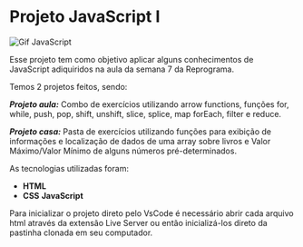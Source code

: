 # Projeto JavaScript I

![Gif JavaScript](https://miro.medium.com/max/1838/1*OF0xEMkWBv-69zvmNs6RDQ.gif)

Esse projeto tem como objetivo aplicar alguns conhecimentos de JavaScript adiquiridos na aula da semana 7 da Reprograma.

Temos 2 projetos feitos, sendo:

***Projeto aula:*** Combo de exercícios utilizando arrow functions, funções for, while, push, pop, shift, unshift, slice, splice, map forEach, filter e reduce.

***Projeto casa:*** Pasta de exercícios utilizando funções para exibição de informações e localização de dados de uma array sobre livros e Valor Máximo/Valor Mínimo de alguns números pré-determinados.

As tecnologias utilizadas foram:

* **HTML**
* **CSS**
**JavaScript**

Para inicializar o projeto direto pelo VsCode é necessário abrir cada arquivo html através da extensão Live Server ou então inicializá-los direto da pastinha clonada em seu computador.
